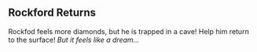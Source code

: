 Rockford Returns
---

Rockfod feels more diamonds, but he is trapped in a cave! Help him return to the surface! _But it feels like a dream..._

